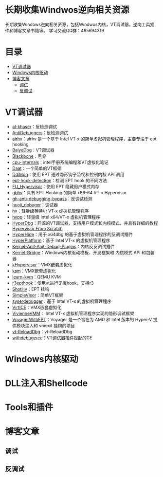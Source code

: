 # 长期收集Windwos逆向相关资源
长期收集Windows逆向相关资源，包括Windwos内核，VT调试器，逆向工具插件和博客文章书籍等。
学习交流QQ群：495694319

# 目录

- [VT调试器](#VT调试器)
- [Windows内核驱动](#Windows内核驱动)
- [博客文章](#博客文章)
    - [调试](#调试)
    - [反调试](#反调试)

# VT调试器
- [al-khaser](https://github.com/LordNoteworthy/al-khaser)：反检测调试
- [AntiDebuggers](https://github.com/wanttobeno/AntiDebuggers)：反检测调试
- [airhv](https://github.com/Air14/airhv)：airhv 是一个基于 Intel VT-x 的简单虚拟机管理程序，主要专注于 ept hooking
- [BaiyeDbg](https://github.com/76op/BaiyeDbg)：VT调试器
- [Blackbone](https://github.com/DarthTon/Blackbone)：黑骨
- [cpu-internals](https://github.com/LordNoteworthy/cpu-internals)：intel手册系统编程和VT虚拟化笔记
- [Daat](https://github.com/9176324/Daat)：一个简单的VT框架
- [DdiMon](https://github.com/tandasat/DdiMon)：使用 EPT 通过隐形钩子监视和控制内核 API 调用
- [ept-hook-detection](https://github.com/momo5502/ept-hook-detection)：检测 EPT hook 的不同方法
- [FU_Hypervisor](https://github.com/tandasat/FU_Hypervisor)：使用 EPT 隐藏用户模式内存
- [gbhv](https://github.com/Gbps/gbhv)：具有 EPT Hooking 的简单 x86-64 VT-x Hypervisor
- [gh-anti-debugging-bypass](https://github.com/Ricardonacif/gh-anti-debugging-bypass)：反调试检测
- [huoji_debuger](https://github.com/huoji120/huoji_debuger)：调试器
- [hv](https://github.com/jonomango/hv)：轻量级英特尔 VT-x 虚拟机管理程序
- [hvpp](https://github.com/wbenny/hvpp)：轻量级 Intel x64/VT-x 虚拟机管理程序
- [HyperDbg](https://github.com/HyperDbg/HyperDbg)：开源的VT调试器，支持用户模式和内核模式，并且有详细的教程[Hypervisor From Scratch](https://rayanfam.com/topics/hypervisor-from-scratch-part-1/)
- [HyperHide](https://github.com/Air14/HyperHide)：用于 x64dbg 的基于虚拟机管理程序的反调试插件
- [HyperPlatform](https://github.com/tandasat/HyperPlatform)：基于 Intel VT-x 的虚拟机管理程序
- [Kernel-Anit-Anit-Debug-Plugins](https://github.com/DragonQuestHero/Kernel-Anit-Anit-Debug-Plugins)：内核反反调试插件
- [Kernel-Bridge](https://github.com/HoShiMin/Kernel-Bridge)：Windows内核驱动模板、开发框架和 内核模式 API 和包装器
- [kHypervisor](https://github.com/KelvinMsft/kHypervisor)：VMX嵌套虚拟化
- [ksm](https://github.com/asamy/ksm)：VMX嵌套虚拟化
- [learn-kvm](https://github.com/yifengyou/learn-kvm)：QEMU KVM 
- [r3epthook](https://github.com/bb33bb/r3epthook)：使用vt进行无痕hook，支持r3
- [ShotHv](https://github.com/qq1045551070/ShotHv)：EPT 挂钩
- [SimpleVisor](https://github.com/ionescu007/SimpleVisor)：简单VT框架
- [syserdebugger](https://github.com/yanfengwu-syser/syserdebugger)：基于 Intel VT-x 的虚拟机管理程序
- [VirtICE](https://github.com/KelvinMsft/VirtICE)：VMX嵌套虚拟化
- [VivienneVMM](https://github.com/changeofpace/VivienneVMM)： Intel VT-x 虚拟机管理程序实现的隐形调试框架
- [VoyagerWithEPT](https://github.com/samshine/VoyagerWithEPT)：Voyager 是一个旨在为 AMD 和 Intel 版本的 Hyper-V 提供模块注入和 vmexit 挂钩的项目
- [vt-ReloadDbg](https://github.com/xyddnljydd/vt-ReloadDbg)：vt-ReloadDbg
- [withdebugerce](https://github.com/3526779568/withdebugerce)：VT调试器插件搭配的CE


# Windows内核驱动

# DLL注入和Shellcode

# Tools和插件

# 博客文章
## 调试
## 反调试

